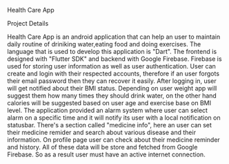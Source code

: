 Health Care App

Project Details

Health Care App is an android application that can help an user to maintain daily routine of driniking water,eating food and doing exercises. The language that is used to develop this application is "Dart". The frontend is designed with "Flutter SDK" and backend with Google Firebase. Firebase is used for  storing user information as well as user authentication. User can create and login with their respected accounts, therefore if an user forgots their email password then they can recover it easily. After logging in, user will get notified about their BMI status. Depending on user weight app will suggest them how many times they should drink water, on the other hand calories will be suggested based on user age and exercise base on BMI level. The application provided an alarm system where user can select alarm on a specific time and it will notify its user with a local notification on statusbar. There's a section called "medicine info", here an user can set their medicine remider and search about various disease and their information. On profile page user can check about their medicine reminder and history. All of these data will be store and fetched from Google Firebase. So as a result user must have an active internet connection.





